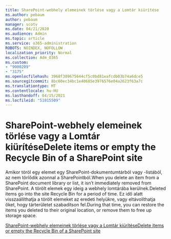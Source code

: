 ```yaml
---
title: SharePoint-webhely elemeinek törlése vagy a Lomtár kiürítése
ms.author: pebaum
author: pebaum
manager: scotv
ms.date: 04/21/2020
ms.audience: Admin
ms.topic: article
ms.service: o365-administration
ROBOTS: NOINDEX, NOFOLLOW
localization_priority: Normal
ms.collection: Adm_O365
ms.custom:
- "9000209"
- "3175"
ms.openlocfilehash: 3968f389675644cf5c0bd81eafcdb03b74a6dce5
ms.sourcegitcommit: 8bc60ec34bc1e40685e3976576e04a2623f63a7c
ms.translationtype: MT
ms.contentlocale: hu-HU
ms.lasthandoff: 04/15/2021
ms.locfileid: "51815509"
---
```

# <a name="delete-items-or-empty-the-recycle-bin-of-a-sharepoint-site"></a><span data-ttu-id="20584-102">SharePoint-webhely elemeinek törlése vagy a Lomtár kiürítése</span><span class="sxs-lookup"><span data-stu-id="20584-102">Delete items or empty the Recycle Bin of a SharePoint site</span></span> 

<span data-ttu-id="20584-103">Amikor töröl egy elemet egy SharePoint-dokumentumtárból vagy -listából, az nem törlődik azonnal a SharePointból.</span><span class="sxs-lookup"><span data-stu-id="20584-103">When you delete an item from a SharePoint document library or list, it isn’t immediately removed from SharePoint.</span></span> <span data-ttu-id="20584-104">A törölt elemek egy ideig a webhely lomtárába kerülnek.</span><span class="sxs-lookup"><span data-stu-id="20584-104">Deleted items go into the site Recycle Bin for a period of time.</span></span> <span data-ttu-id="20584-105">Ez idő alatt visszaállíthatja a törölt elemeket az eredeti helyükre, vagy eltávolíthatja őket, hogy tárterületet szabadítson fel.</span><span class="sxs-lookup"><span data-stu-id="20584-105">During that time, you can restore the items you deleted to their original location, or remove them to free up storage space.</span></span>

[<span data-ttu-id="20584-106">SharePoint-webhely elemeinek törlése vagy a Lomtár kiürítése</span><span class="sxs-lookup"><span data-stu-id="20584-106">Delete items or empty the Recycle Bin of a SharePoint site</span></span>](https://support.office.com/article/2e713599-d13e-40d6-96dc-66f0a366f74e)